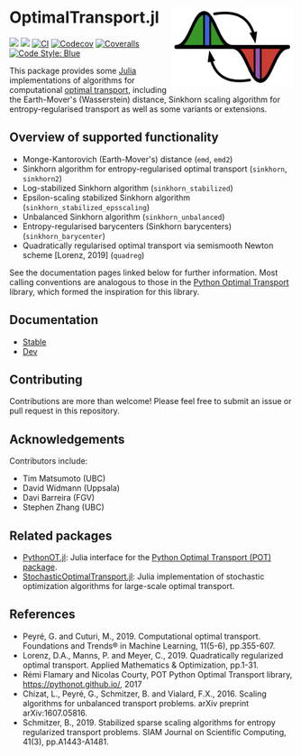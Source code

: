 # OptimalTransport.jl <a href='https://juliaoptimaltransport.github.io/OptimalTransport.jl/dev'><img src="docs/src/assets/logo.svg" align="right" height="138.5" /></a>

[![](https://img.shields.io/badge/docs-stable-blue.svg)](https://JuliaOptimalTransport.github.io/OptimalTransport.jl/stable)
[![](https://img.shields.io/badge/docs-dev-blue.svg)](https://JuliaOptimalTransport.github.io/OptimalTransport.jl/dev)
[![CI](https://github.com/JuliaOptimalTransport/OptimalTransport.jl/workflows/CI/badge.svg?branch=master)](https://github.com/JuliaOptimalTransport/OptimalTransport.jl/actions?query=workflow%3ACI+branch%3Amaster)
[![Codecov](https://codecov.io/gh/JuliaOptimalTransport/OptimalTransport.jl/branch/master/graph/badge.svg)](https://codecov.io/gh/JuliaOptimalTransport/OptimalTransport.jl)
[![Coveralls](https://coveralls.io/repos/github/JuliaOptimalTransport/OptimalTransport.jl/badge.svg?branch=master)](https://coveralls.io/github/JuliaOptimalTransport/OptimalTransport.jl?branch=master)
[![Code Style: Blue](https://img.shields.io/badge/code%20style-blue-4495d1.svg)](https://github.com/invenia/BlueStyle)

This package provides some [Julia](https://julialang.org/) implementations of algorithms for computational [optimal transport](https://optimaltransport.github.io/), including the Earth-Mover's (Wasserstein) distance, Sinkhorn scaling algorithm for entropy-regularised transport as well as some variants or extensions. 

## Overview of supported functionality

* Monge-Kantorovich (Earth-Mover's) distance (`emd`, `emd2`)
* Sinkhorn algorithm for entropy-regularised optimal transport (`sinkhorn`, `sinkhorn2`)
* Log-stabilized Sinkhorn algorithm (`sinkhorn_stabilized`)
* Epsilon-scaling stabilized Sinkhorn algorithm (`sinkhorn_stabilized_epsscaling`) 
* Unbalanced Sinkhorn algorithm (`sinkhorn_unbalanced`)
* Entropy-regularised barycenters (Sinkhorn barycenters) (`sinkhorn_barycenter`)
* Quadratically regularised optimal transport via semismooth Newton scheme [Lorenz, 2019] (`quadreg`) 

See the documentation pages linked below for further information. Most calling conventions are analogous to those in the [Python Optimal Transport](https://optimaltransport.github.io/) library, which formed the inspiration for this library.

## Documentation

 - [Stable](https://juliaoptimaltransport.github.io/OptimalTransport.jl/stable)
 - [Dev](https://juliaoptimaltransport.github.io/OptimalTransport.jl/dev)

## Contributing

Contributions are more than welcome! Please feel free to submit an issue or pull request in this repository.

## Acknowledgements

Contributors include:

- Tim Matsumoto (UBC)
- David Widmann (Uppsala)
- Davi Barreira (FGV)
- Stephen Zhang (UBC)

## Related packages

- [PythonOT.jl](https://github.com/JuliaOptimalTransport/PythonOT.jl): Julia interface for the [Python Optimal Transport (POT) package](https://pythonot.github.io/).
- [StochasticOptimalTransport.jl](https://github.com/JuliaOptimalTransport/StochasticOptimalTransport.jl): Julia implementation of stochastic optimization algorithms for large-scale optimal transport.

## References

- Peyré, G. and Cuturi, M., 2019. Computational optimal transport. Foundations and Trends® in Machine Learning, 11(5-6), pp.355-607.
- Lorenz, D.A., Manns, P. and Meyer, C., 2019. Quadratically regularized optimal transport. Applied Mathematics & Optimization, pp.1-31.
- Rémi Flamary and Nicolas Courty, POT Python Optimal Transport library, https://pythonot.github.io/, 2017
- Chizat, L., Peyré, G., Schmitzer, B. and Vialard, F.X., 2016. Scaling algorithms for unbalanced transport problems. arXiv preprint arXiv:1607.05816.
- Schmitzer, B., 2019. Stabilized sparse scaling algorithms for entropy regularized transport problems. SIAM Journal on Scientific Computing, 41(3), pp.A1443-A1481.
